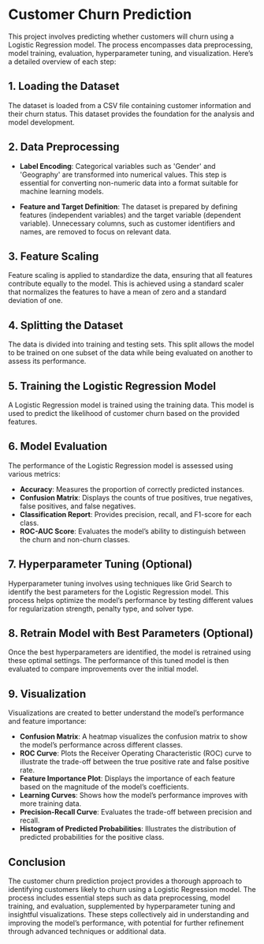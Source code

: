 # Customer Churn Prediction

This project involves predicting whether customers will churn using a Logistic Regression model. The process encompasses data preprocessing, model training, evaluation, hyperparameter tuning, and visualization. Here’s a detailed overview of each step:

## 1. **Loading the Dataset**

The dataset is loaded from a CSV file containing customer information and their churn status. This dataset provides the foundation for the analysis and model development.

## 2. **Data Preprocessing**

- **Label Encoding**: Categorical variables such as 'Gender' and 'Geography' are transformed into numerical values. This step is essential for converting non-numeric data into a format suitable for machine learning models.

- **Feature and Target Definition**: The dataset is prepared by defining features (independent variables) and the target variable (dependent variable). Unnecessary columns, such as customer identifiers and names, are removed to focus on relevant data.

## 3. **Feature Scaling**

Feature scaling is applied to standardize the data, ensuring that all features contribute equally to the model. This is achieved using a standard scaler that normalizes the features to have a mean of zero and a standard deviation of one.

## 4. **Splitting the Dataset**

The data is divided into training and testing sets. This split allows the model to be trained on one subset of the data while being evaluated on another to assess its performance.

## 5. **Training the Logistic Regression Model**

A Logistic Regression model is trained using the training data. This model is used to predict the likelihood of customer churn based on the provided features.

## 6. **Model Evaluation**

The performance of the Logistic Regression model is assessed using various metrics:
- **Accuracy**: Measures the proportion of correctly predicted instances.
- **Confusion Matrix**: Displays the counts of true positives, true negatives, false positives, and false negatives.
- **Classification Report**: Provides precision, recall, and F1-score for each class.
- **ROC-AUC Score**: Evaluates the model’s ability to distinguish between the churn and non-churn classes.

## 7. **Hyperparameter Tuning (Optional)**

Hyperparameter tuning involves using techniques like Grid Search to identify the best parameters for the Logistic Regression model. This process helps optimize the model’s performance by testing different values for regularization strength, penalty type, and solver type.

## 8. **Retrain Model with Best Parameters (Optional)**

Once the best hyperparameters are identified, the model is retrained using these optimal settings. The performance of this tuned model is then evaluated to compare improvements over the initial model.

## 9. **Visualization**

Visualizations are created to better understand the model’s performance and feature importance:
- **Confusion Matrix**: A heatmap visualizes the confusion matrix to show the model’s performance across different classes.
- **ROC Curve**: Plots the Receiver Operating Characteristic (ROC) curve to illustrate the trade-off between the true positive rate and false positive rate.
- **Feature Importance Plot**: Displays the importance of each feature based on the magnitude of the model’s coefficients.
- **Learning Curves**: Shows how the model’s performance improves with more training data.
- **Precision-Recall Curve**: Evaluates the trade-off between precision and recall.
- **Histogram of Predicted Probabilities**: Illustrates the distribution of predicted probabilities for the positive class.

## **Conclusion**

The customer churn prediction project provides a thorough approach to identifying customers likely to churn using a Logistic Regression model. The process includes essential steps such as data preprocessing, model training, and evaluation, supplemented by hyperparameter tuning and insightful visualizations. These steps collectively aid in understanding and improving the model’s performance, with potential for further refinement through advanced techniques or additional data.
